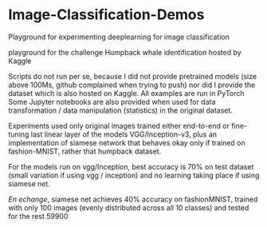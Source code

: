 # Image-Classification-Demos
Playground for experimenting deeplearning for image classification

playground for the challenge Humpback whale identification hosted by Kaggle

Scripts do not run per se, because I did not provide pretrained models (size above 100Ms, github complained when trying to push) nor did I provide the dataset which is also hosted on Kaggle.
All examples are run in PyTorch
Some Jupyter notebooks are also provided when used for data transformation / data manipulation (statistics) in the original dataset.

Experiments used only original images trained either end-to-end or fine-tuning last linear layer of the models VGG/Inception-v3, plus an implementation of siamese network that behaves okay only if trained on fashion-MNIST, rather that humpback dataset.

For the models run on vgg/Inception, best accuracy is 70% on test dataset (small variation if using vgg / inception) and no learning taking place if using siamese net.

*En echange*, siamese net achieves 40% accuracy on fashionMNIST, trained with only 100 images (evenly distributed across all 10 classes) and tested for the rest 59900
